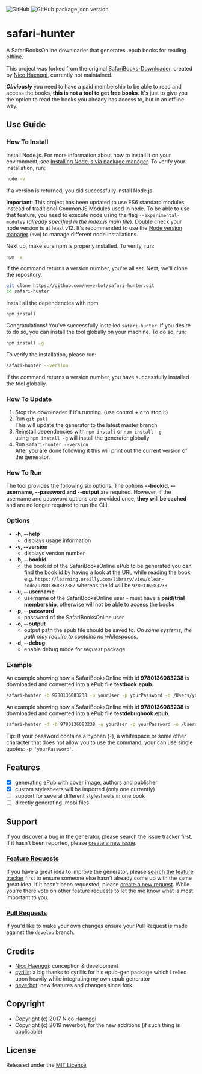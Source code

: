 ![GitHub](https://img.shields.io/github/license/neverbot/safari-hunter)
![GitHub package.json version](https://img.shields.io/github/package-json/v/neverbot/safari-hunter)

# safari-hunter
A SafariBooksOnline downloader that generates .epub books for reading offline. 

This project was forked from the original [SafariBooks-Downloader](https://github.com/nicohaenggi/SafariBooks-Downloader), created by [Nico Haenggi](http://www.nicohaenggi.com/), currently not maintained.

**_Obviously_** you need to have a paid membership to be able to read and access the books, **this is not a tool to get free books**. It's just to give you the option to read the books you already has access to, but in an offline way.

## Use Guide

### How To Install

Install Node.js. For more information about how to install it on your environment, see [Installing Node.js via package manager](https://nodejs.org/en/download/package-manager/). To verify your installation, run:

```bash
node -v
```

If a version is returned, you did successfully install Node.js. 

**Important**: This project has been updated to use ES6 standard modules, instead of traditional CommonJS Modules used in node. To be able to use that feature, you need to execute node using the flag `--experimental-modules` (_already specified in the index.js main file_). Double check your node version is at least v12. It's recommended to use the [Node version manager](https://github.com/nvm-sh/nvm) (`nvm`) to manage different node installations.

Next up, make sure npm is properly installed. To verify, run:

```bash
npm -v
```

If the command returns a version number, you're all set. Next, we'll clone the repository.

```bash
git clone https://github.com/neverbot/safari-hunter.git
cd safari-hunter
```

Install all the dependencies with npm.

```bash
npm install
```
Congratulations! You've successfully installed `safari-hunter`.
If you desire to do so, you can install the tool globally on your machine. To do so, run:

```bash
npm install -g
```

To verify the installation, please run:

```bash
safari-hunter --version
```

If the command returns a version number, you have successfully installed the tool globally.

### How To Update
1. Stop the downloader if it's running. (use control + c to stop it)
2. Run `git pull`  
    This will update the generator to the latest master branch
3. Reinstall dependencies with `npm install` or `npm install -g`  
    using `npm install -g` will install the generator globally
4. Run `safari-hunter --version`  
    After you are done following it this will print out the current version of the generator.

### How To Run

The tool provides the following six options. The options **--bookid, --username, --password and --output** are required. However, if the username and password options are provided once, **they will be cached** and are no longer required to run the CLI.

### Options

* **-h, --help**
    * displays usage information
* **-v, --version**
    * displays version number
* **-b, --bookid <bookid>**
    * the book id of the SafariBooksOnline ePub to be generated
    you can find the book id by having a look at the URL while reading the book
    e.g. `https://learning.oreilly.com/library/view/clean-code/9780136083238/` whereas the id will be `9780136083238`
* **-u, --username <username>**
    * username of the SafariBooksOnline user - must have a **paid/trial membership**, otherwise will not be able to access the books
* **-p, --password <password>**
    * password of the SafariBooksOnline user
* **-o, --output <output>**
    * output path the epub file should be saved to. *On some systems, the path may require to contains no whitespaces*.
* **-d, --debug**
    * enable debug mode for *request* package.

### Example

An example showing how a SafariBooksOnline with id **9780136083238** is downloaded and converted into a ePub file **testbook.epub**.
```bash
safari-hunter -b 9780136083238 -u yourUser -p yourPassword -o /Users/yourUser/Desktop/testbook.epub
```

An example showing how a SafariBooksOnline with id **9780136083238** is downloaded and converted into a ePub file **testdebugbook.epub**.
```bash
safari-hunter -d -b 9780136083238 -u yourUser -p yourPassword -o /Users/yourUser/Desktop/testbook.epub
```
Tip: If your password contains a hyphen (`-`), a whitespace or some other character that does not allow you to use the command, your can use single quotes: `-p 'yourPassword'`.

## Features
- [x] generating ePub with cover image, authors and publisher
- [x] custom stylesheets will be imported (only one currently)
- [ ] support for several different stylesheets in one book
- [ ] directly generating .mobi files

## Support
If you discover a bug in the generator, please [search the issue tracker](https://github.com/nicohaenggi/SafariBooks-Downloader/issues?q=is%3Aissue+sort%3Aupdated-desc) first. If it hasn't been reported, please [create a new issue](https://github.com/nicohaenggi/SafariBooks-Downloader/issues/new).

### [Feature Requests](https://github.com/nicohaenggi/SafariBooks-Downloader/labels/Feature%20Request)
If you have a great idea to improve the generator, please [search the feature tracker](https://github.com/nicohaenggi/SafariBooks-Downloader/labels/Feature%20Request) first to ensure someone else hasn't already come up with the same great idea. If it hasn't been requested, please [create a new request](https://github.com/nicohaenggi/SafariBooks-Downloader/issues/new). While you're there vote on other feature requests to let the me know what is most important to you.

### [Pull Requests](https://github.com/nicohaenggi/SafariBooks-Downloader/pulls)
If you'd like to make your own changes ensure your Pull Request is made against the  `develop` branch.


## Credits
- [Nico Haenggi](http://www.nicohaenggi.com): conception & development
- [cyrilis](https://github.com/cyrilis): a big thanks to cyrillis for his epub-gen package which I relied upon heavily while integrating my own epub generator
- [neverbot](https://github.com/neverbot): new features and changes since fork.

## Copyright
- Copyright (c) 2017 Nico Haenggi
- Copyright (c) 2019 neverbot, for the new additions (if such thing is applicable)

## License
Released under the [MIT License](https://github.com/neverbot/safari-hunter/blob/master/LICENSE)
